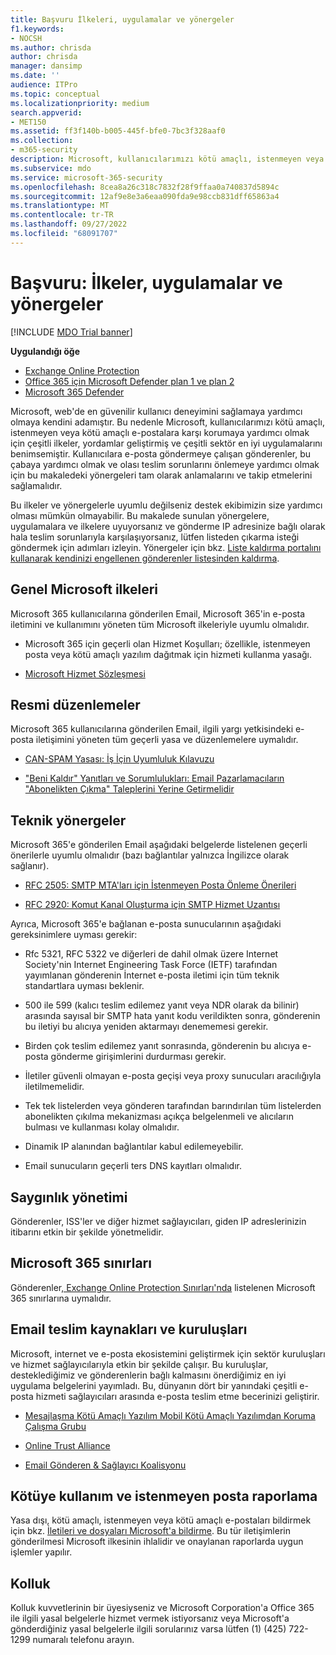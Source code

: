 ```yaml
---
title: Başvuru İlkeleri, uygulamalar ve yönergeler
f1.keywords:
- NOCSH
ms.author: chrisda
author: chrisda
manager: dansimp
ms.date: ''
audience: ITPro
ms.topic: conceptual
ms.localizationpriority: medium
search.appverid:
- MET150
ms.assetid: ff3f140b-b005-445f-bfe0-7bc3f328aaf0
ms.collection:
- m365-security
description: Microsoft, kullanıcılarımızı kötü amaçlı, istenmeyen veya kötü amaçlı e-postalara karşı korumaya yardımcı olmak için çeşitli ilkeler, yordamlar geliştirmiş ve sektördeki en iyi yöntemleri benimsemiştir.
ms.subservice: mdo
ms.service: microsoft-365-security
ms.openlocfilehash: 8cea8a26c318c7832f28f9ffaa0a740837d5894c
ms.sourcegitcommit: 12af9e8e3a6eaa090fda9e98ccb831dff65863a4
ms.translationtype: MT
ms.contentlocale: tr-TR
ms.lasthandoff: 09/27/2022
ms.locfileid: "68091707"
---
```

# <a name="reference-policies-practices-and-guidelines"></a>Başvuru: İlkeler, uygulamalar ve yönergeler

[!INCLUDE [MDO Trial banner](../includes/mdo-trial-banner.md)]

**Uygulandığı öğe**
- [Exchange Online Protection](exchange-online-protection-overview.md)
- [Office 365 için Microsoft Defender plan 1 ve plan 2](defender-for-office-365.md)
- [Microsoft 365 Defender](../defender/microsoft-365-defender.md)

Microsoft, web'de en güvenilir kullanıcı deneyimini sağlamaya yardımcı olmaya kendini adamıştır. Bu nedenle Microsoft, kullanıcılarımızı kötü amaçlı, istenmeyen veya kötü amaçlı e-postalara karşı korumaya yardımcı olmak için çeşitli ilkeler, yordamlar geliştirmiş ve çeşitli sektör en iyi uygulamalarını benimsemiştir. Kullanıcılara e-posta göndermeye çalışan gönderenler, bu çabaya yardımcı olmak ve olası teslim sorunlarını önlemeye yardımcı olmak için bu makaledeki yönergeleri tam olarak anlamalarını ve takip etmelerini sağlamalıdır.

Bu ilkeler ve yönergelerle uyumlu değilseniz destek ekibimizin size yardımcı olması mümkün olmayabilir. Bu makalede sunulan yönergelere, uygulamalara ve ilkelere uyuyorsanız ve gönderme IP adresinize bağlı olarak hala teslim sorunlarıyla karşılaşıyorsanız, lütfen listeden çıkarma isteği göndermek için adımları izleyin. Yönergeler için bkz. [Liste kaldırma portalını kullanarak kendinizi engellenen gönderenler listesinden kaldırma](use-the-delist-portal-to-remove-yourself-from-the-office-365-blocked-senders-lis.md).

## <a name="general-microsoft-policies"></a>Genel Microsoft ilkeleri

Microsoft 365 kullanıcılarına gönderilen Email, Microsoft 365'in e-posta iletimini ve kullanımını yöneten tüm Microsoft ilkeleriyle uyumlu olmalıdır.

- Microsoft 365 için geçerli olan Hizmet Koşulları; özellikle, istenmeyen posta veya kötü amaçlı yazılım dağıtmak için hizmeti kullanma yasağı.

- [Microsoft Hizmet Sözleşmesi](https://www.microsoft.com/servicesagreement/)

## <a name="governmental-regulations"></a>Resmi düzenlemeler

Microsoft 365 kullanıcılarına gönderilen Email, ilgili yargı yetkisindeki e-posta iletişimini yöneten tüm geçerli yasa ve düzenlemelere uymalıdır.

- [CAN-SPAM Yasası: İş İçin Uyumluluk Kılavuzu](https://www.ftc.gov/tips-advice/business-center/guidance/can-spam-act-compliance-guide-business)

- ["Beni Kaldır" Yanıtları ve Sorumlulukları: Email Pazarlamacıların "Abonelikten Çıkma" Taleplerini Yerine Getirmelidir](https://www.lawpublish.com/ftc-emai-marketers-unsubscribe-claims.html)

## <a name="technical-guidelines"></a>Teknik yönergeler

Microsoft 365'e gönderilen Email aşağıdaki belgelerde listelenen geçerli önerilerle uyumlu olmalıdır (bazı bağlantılar yalnızca İngilizce olarak sağlanır).

- [RFC 2505: SMTP MTA'ları için İstenmeyen Posta Önleme Önerileri](https://www.ietf.org/rfc/rfc2505.txt)

- [RFC 2920: Komut Kanal Oluşturma için SMTP Hizmet Uzantısı](https://www.ietf.org/rfc/rfc2920.txt)

Ayrıca, Microsoft 365'e bağlanan e-posta sunucularının aşağıdaki gereksinimlere uyması gerekir:

- Rfc 5321, RFC 5322 ve diğerleri de dahil olmak üzere Internet Society'nin Internet Engineering Task Force (IETF) tarafından yayımlanan gönderenin İnternet e-posta iletimi için tüm teknik standartlara uyması beklenir.

- 500 ile 599 (kalıcı teslim edilemez yanıt veya NDR olarak da bilinir) arasında sayısal bir SMTP hata yanıt kodu verildikten sonra, gönderenin bu iletiyi bu alıcıya yeniden aktarmayı denememesi gerekir.

- Birden çok teslim edilemez yanıt sonrasında, gönderenin bu alıcıya e-posta gönderme girişimlerini durdurması gerekir.

- İletiler güvenli olmayan e-posta geçişi veya proxy sunucuları aracılığıyla iletilmemelidir.

- Tek tek listelerden veya gönderen tarafından barındırılan tüm listelerden abonelikten çıkılma mekanizması açıkça belgelenmeli ve alıcıların bulması ve kullanması kolay olmalıdır.

- Dinamik IP alanından bağlantılar kabul edilemeyebilir.

- Email sunucuların geçerli ters DNS kayıtları olmalıdır.

## <a name="reputation-management"></a>Saygınlık yönetimi

Gönderenler, ISS'ler ve diğer hizmet sağlayıcıları, giden IP adreslerinizin itibarını etkin bir şekilde yönetmelidir.

## <a name="microsoft-365-limits"></a>Microsoft 365 sınırları

Gönderenler[, Exchange Online Protection Sınırları'nda](/office365/servicedescriptions/exchange-online-protection-service-description/exchange-online-protection-limits) listelenen Microsoft 365 sınırlarına uymalıdır.

## <a name="email-delivery-resources-and-organizations"></a>Email teslim kaynakları ve kuruluşları

Microsoft, internet ve e-posta ekosistemini geliştirmek için sektör kuruluşları ve hizmet sağlayıcılarıyla etkin bir şekilde çalışır. Bu kuruluşlar, desteklediğimiz ve gönderenlerin bağlı kalmasını önerdiğimiz en iyi uygulama belgelerini yayımladı. Bu, dünyanın dört bir yanındaki çeşitli e-posta hizmeti sağlayıcıları arasında e-posta teslim etme becerinizi geliştirir.

- [Mesajlaşma Kötü Amaçlı Yazılım Mobil Kötü Amaçlı Yazılımdan Koruma Çalışma Grubu](https://www.m3aawg.org/)

- [Online Trust Alliance](https://www.internetsociety.org/ota/)

- [Email Gönderen & Sağlayıcı Koalisyonu](https://www.espcoalition.org/)

## <a name="abuse-and-spam-reporting"></a>Kötüye kullanım ve istenmeyen posta raporlama

Yasa dışı, kötü amaçlı, istenmeyen veya kötü amaçlı e-postaları bildirmek için bkz. [İletileri ve dosyaları Microsoft'a bildirme](report-junk-email-messages-to-microsoft.md). Bu tür iletişimlerin gönderilmesi Microsoft ilkesinin ihlalidir ve onaylanan raporlarda uygun işlemler yapılır.

## <a name="law-enforcement"></a>Kolluk

Kolluk kuvvetlerinin bir üyesiyseniz ve Microsoft Corporation'a Office 365 ile ilgili yasal belgelerle hizmet vermek istiyorsanız veya Microsoft'a gönderdiğiniz yasal belgelerle ilgili sorularınız varsa lütfen (1) (425) 722-1299 numaralı telefonu arayın.

